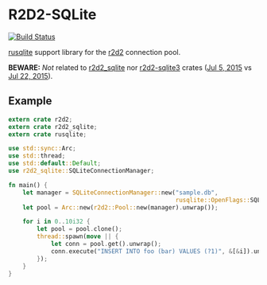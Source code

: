 # R2D2-SQLite

[![Build Status](https://travis-ci.org/gwenn/r2d2-sqlite.svg?branch=master)](https://travis-ci.org/gwenn/r2d2-sqlite)

[rusqlite](https://github.com/jgallagher/rusqlite) support library for the [r2d2](https://github.com/sfackler/r2d2) connection pool.

**BEWARE:** _Not_ related to [r2d2_sqlite](https://crates.io/crates/r2d2_sqlite) nor [r2d2-sqlite3](https://crates.io/crates/r2d2-sqlite3) crates ([Jul 5, 2015](https://github.com/gwenn/r2d2-sqlite/commit/551d1f71523653441acda6e1e6ee800edd492c86) vs [Jul 22, 2015](https://github.com/ivanceras/r2d2-sqlite/commit/8ea9f422493bb2fb7b4eea71e6a82a35d2dfca9c)).

## Example

```rust
extern crate r2d2;
extern crate r2d2_sqlite;
extern crate rusqlite;

use std::sync::Arc;
use std::thread;
use std::default::Default;
use r2d2_sqlite::SQLiteConnectionManager;

fn main() {
    let manager = SQLiteConnectionManager::new("sample.db",
                                               rusqlite::OpenFlags::SQLITE_OPEN_READ_WRITE);
    let pool = Arc::new(r2d2::Pool::new(manager).unwrap());

    for i in 0..10i32 {
        let pool = pool.clone();
        thread::spawn(move || {
            let conn = pool.get().unwrap();
            conn.execute("INSERT INTO foo (bar) VALUES (?1)", &[&i]).unwrap();
        });
    }
}
```
